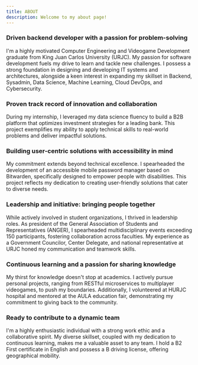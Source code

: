 ```yaml
---
title: ABOUT
description: Welcome to my about page!
---
```


### Driven backend developer with a passion for problem-solving

I'm a highly motivated Computer Engineering and Videogame Development graduate from King Juan Carlos University (URJC). My passion for software development fuels my drive to learn and tackle new challenges. I possess a strong foundation in designing and developing IT systems and architectures, alongside a keen interest in expanding my skillset in Backend, Sysadmin, Data Science, Machine Learning, Cloud DevOps, and Cybersecurity.

### Proven track record of innovation and collaboration

During my internship, I leveraged my data science fluency to build a B2B platform that optimizes investment strategies for a leading bank. This project exemplifies my ability to apply technical skills to real-world problems and deliver impactful solutions.

### Building user-centric solutions with accessibility in mind

My commitment extends beyond technical excellence. I spearheaded the development of an accessible mobile password manager based on Bitwarden, specifically designed to empower people with disabilities. This project reflects my dedication to creating user-friendly solutions that cater to diverse needs.

### Leadership and initiative: bringing people together

While actively involved in student organizations, I thrived in leadership roles. As president of the General Association of Students and Representatives (ANGER), I spearheaded multidisciplinary events exceeding 150 participants, fostering collaboration across faculties. My experience as a Government Councilor, Center Delegate, and national representative at URJC honed my communication and teamwork skills.

### Continuous learning and a passion for sharing knowledge

My thirst for knowledge doesn't stop at academics. I actively pursue personal projects, ranging from RESTful microservices to multiplayer videogames, to push my boundaries. Additionally, I volunteered at HURJC hospital and mentored at the AULA education fair, demonstrating my commitment to giving back to the community.

### Ready to contribute to a dynamic team

I'm a highly enthusiastic individual with a strong work ethic and a collaborative spirit.  My diverse skillset, coupled with my dedication to continuous learning, makes me a valuable asset to any team.  I hold a B2 First certificate in English and possess a B driving license, offering geographical mobility.
